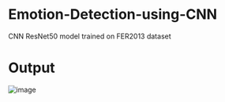 # Emotion-Detection-using-CNN
CNN ResNet50 model trained on FER2013 dataset


# Output
![image](https://user-images.githubusercontent.com/61695271/151107734-b357953c-061a-4503-9615-1f8a4617adb8.png)
